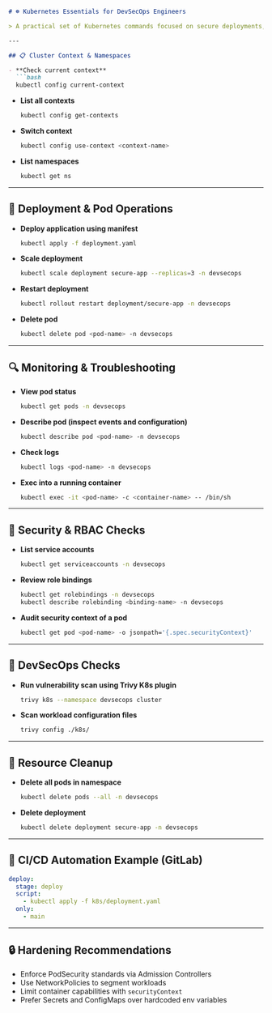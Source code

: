 ```markdown
# ☸️ Kubernetes Essentials for DevSecOps Engineers

> A practical set of Kubernetes commands focused on secure deployments, runtime visibility, and CI/CD integration within DevOps workflows.

---

## 📋 Cluster Context & Namespaces

- **Check current context**
  ```bash
  kubectl config current-context
  ```
- **List all contexts**
  ```bash
  kubectl config get-contexts
  ```
- **Switch context**
  ```bash
  kubectl config use-context <context-name>
  ```
- **List namespaces**
  ```bash
  kubectl get ns
  ```

---

## 🚀 Deployment & Pod Operations

- **Deploy application using manifest**
  ```bash
  kubectl apply -f deployment.yaml
  ```
- **Scale deployment**
  ```bash
  kubectl scale deployment secure-app --replicas=3 -n devsecops
  ```
- **Restart deployment**
  ```bash
  kubectl rollout restart deployment/secure-app -n devsecops
  ```
- **Delete pod**
  ```bash
  kubectl delete pod <pod-name> -n devsecops
  ```

---

## 🔍 Monitoring & Troubleshooting

- **View pod status**
  ```bash
  kubectl get pods -n devsecops
  ```
- **Describe pod (inspect events and configuration)**
  ```bash
  kubectl describe pod <pod-name> -n devsecops
  ```
- **Check logs**
  ```bash
  kubectl logs <pod-name> -n devsecops
  ```
- **Exec into a running container**
  ```bash
  kubectl exec -it <pod-name> -c <container-name> -- /bin/sh
  ```

---

## 🔐 Security & RBAC Checks

- **List service accounts**
  ```bash
  kubectl get serviceaccounts -n devsecops
  ```
- **Review role bindings**
  ```bash
  kubectl get rolebindings -n devsecops
  kubectl describe rolebinding <binding-name> -n devsecops
  ```
- **Audit security context of a pod**
  ```bash
  kubectl get pod <pod-name> -o jsonpath='{.spec.securityContext}'
  ```

---

## 🧪 DevSecOps Checks

- **Run vulnerability scan using Trivy K8s plugin**
  ```bash
  trivy k8s --namespace devsecops cluster
  ```
- **Scan workload configuration files**
  ```bash
  trivy config ./k8s/
  ```

---

## 🧼 Resource Cleanup

- **Delete all pods in namespace**
  ```bash
  kubectl delete pods --all -n devsecops
  ```
- **Delete deployment**
  ```bash
  kubectl delete deployment secure-app -n devsecops
  ```

---

## 🔄 CI/CD Automation Example (GitLab)

```yaml
deploy:
  stage: deploy
  script:
    - kubectl apply -f k8s/deployment.yaml
  only:
    - main
```

---

## 🔒 Hardening Recommendations

- Enforce PodSecurity standards via Admission Controllers
- Use NetworkPolicies to segment workloads
- Limit container capabilities with `securityContext`
- Prefer Secrets and ConfigMaps over hardcoded env variables
```
